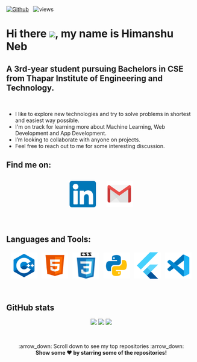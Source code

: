 [![Github](https://img.shields.io/github/followers/himanshuneb?label=Follow&style=social)](https://github.com/himanshuneb) &nbsp; ![views](https://komarev.com/ghpvc/?username=himanshuneb)

<link rel="stylesheet" type="text/css" media="all" href="styles.css" />
<h1>Hi there <img src="https://raw.githubusercontent.com/MartinHeinz/MartinHeinz/master/wave.gif" width="30px">, my name is Himanshu Neb </h1>
<h2 class="noborder">A 3rd-year student pursuing Bachelors in CSE from Thapar Institute of Engineering and Technology.</h2>
<br>

- I like to explore new technologies and try to solve problems in shortest and easiest way possible.
- I'm on track for learning more about Machine Learning, Web Development and App Development.
- I’m looking to collaborate with anyone on projects.
- Feel free to reach out to me for some interesting discussion.

## Find me on:

<p align="center">
 <a href="https://www.linkedin.com/in/himanshu-neb/"><img src="linkedin.png" alt="LinkedIn" height="70" style="vertical-align:top; margin:4px; padding:8px"></a>
 <a href="mailto:himanshuneb@gmail.com"> <img src="gmail1.png" alt="Gmail" height="70" style="vertical-align:top; margin:4px; padding:8px"></a>
</p>

<br />

## Languages and Tools:

<p align="center">
<img src="cpp.png" alt="CPP" height="70" style="vertical-align:top; margin:4px">
<img src="html.png" alt="HTML" height="70" style="vertical-align:top; margin:4px">
<img src="css.png" alt="CSS" height="70" style="vertical-align:top; margin:4px">
<img src="py.png" alt="PYTHON" height="70" style="vertical-align:top; margin:4px">
<img src="flutter.png" alt="FLUTTER" height="70" style="vertical-align:top; margin:4px">
<img src="vs.png" alt="Visual Studio" height="70" style="vertical-align:top; margin:4px">
</p>

<br />

## GitHub stats

<p align = "center">
  <img src = "https://github-readme-stats.vercel.app/api?username=himanshuneb&show_icons=true&theme=dark" width = 500>
  <img src = "https://github-readme-stats.vercel.app/api/top-langs/?username=himanshuneb&theme=dark" width = 300>
  <img src = "http://github-readme-streak-stats.herokuapp.com?user=himanshuneb&theme=dark&fire=46D1E4&ring=46D1E4&currStreakLabel=46D1E4&border=DDDDDD&currStreakNum=FFFFFF&sideLabels=46D1E4&dates=FA8B00" width = 500>
</p>

<br>
<p align="center">
    :arrow_down: Scroll down to see my top repositories :arrow_down:
    <br>
    <b>
      Show some ❤️ by starring some of the repositories!
    </b>
</p>
